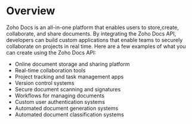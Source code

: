 # Overview

Zoho Docs is an all-in-one platform that enables users to store,create,
collaborate, and share documents. By integrating the Zoho Docs API, developers
can build custom applications that enable teams to securely collaborate on
projects in real time. Here are a few examples of what you can create using the
Zoho Docs API:

- Online document storage and sharing platform
- Real-time collaboration tools
- Project tracking and task management apps
- Version control systems
- Secure document scanning and signatures
- Workflows for managing documents
- Custom user authentication systems
- Automated document generation systems
- Automated document classification systems

